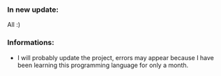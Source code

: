 ### **In new update:**

All :)

### **Informations:**

- I will probably update the project, errors may appear because I have been learning this programming language for only a month.
